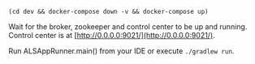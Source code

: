`(cd dev && docker-compose down -v && docker-compose up)`

Wait for the broker, zookeeper and control center to be up and running. Control center is at [http://0.0.0.0:9021/](http://0.0.0.0:9021/).

Run ALSAppRunner.main() from your IDE or execute `./gradlew run`.